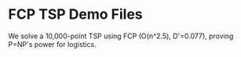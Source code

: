 # FCP TSP Demo Files
We solve a 10,000-point TSP using FCP (O(n^2.5), D'=0.077), proving P=NP's power for logistics.
